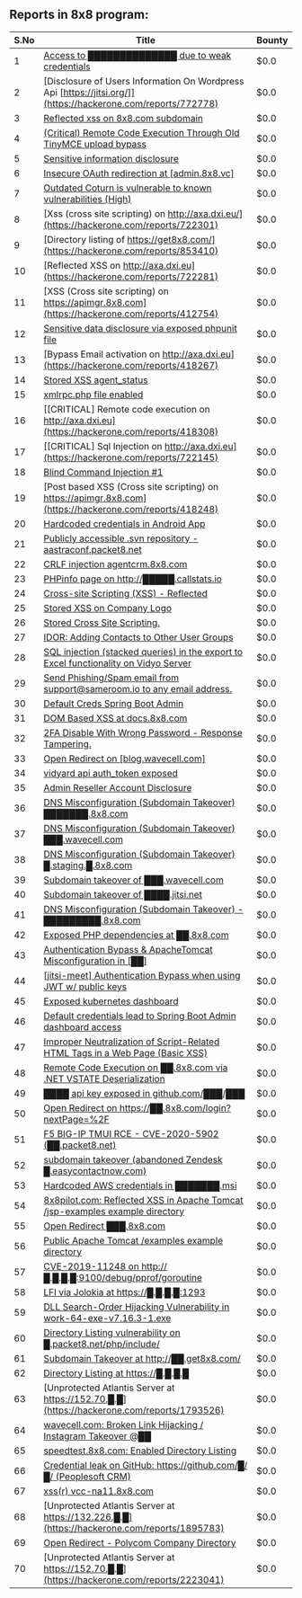 ## Reports in 8x8 program:
| S.No | Title | Bounty |
| ---- | ----- | ------ |
| 1 | [Access to ██████████████ due to weak credentials](https://hackerone.com/reports/692116) | $0.0 |
| 2 | [Disclosure of Users Information On Wordpress Api  [https://jitsi.org/]](https://hackerone.com/reports/772778) | $0.0 |
| 3 | [Reflected xss on 8x8.com subdomain](https://hackerone.com/reports/770513) | $0.0 |
| 4 | [(Critical) Remote Code Execution Through Old TinyMCE upload bypass](https://hackerone.com/reports/778629) | $0.0 |
| 5 | [Sensitive information disclosure](https://hackerone.com/reports/504122) | $0.0 |
| 6 | [Insecure OAuth redirection at [admin.8x8.vc]](https://hackerone.com/reports/770548) | $0.0 |
| 7 | [Outdated Coturn is vulnerable to known vulnerabilities (High)](https://hackerone.com/reports/843263) | $0.0 |
| 8 | [Xss (cross site scripting) on http://axa.dxi.eu/](https://hackerone.com/reports/722301) | $0.0 |
| 9 | [Directory listing of https://get8x8.com/](https://hackerone.com/reports/853410) | $0.0 |
| 10 | [Reflected XSS on http://axa.dxi.eu](https://hackerone.com/reports/722281) | $0.0 |
| 11 | [XSS (Cross site scripting) on https://apimgr.8x8.com](https://hackerone.com/reports/412754) | $0.0 |
| 12 | [Sensitive data disclosure via exposed phpunit file](https://hackerone.com/reports/543775) | $0.0 |
| 13 | [Bypass Email activation on http://axa.dxi.eu](https://hackerone.com/reports/418267) | $0.0 |
| 14 | [Stored XSS agent_status ](https://hackerone.com/reports/418271) | $0.0 |
| 15 | [xmlrpc.php file enabled](https://hackerone.com/reports/773888) | $0.0 |
| 16 | [[CRITICAL] Remote code execution on http://axa.dxi.eu](https://hackerone.com/reports/418308) | $0.0 |
| 17 | [[CRITICAL] Sql Injection on http://axa.dxi.eu](https://hackerone.com/reports/722145) | $0.0 |
| 18 | [Blind Command Injection #1](https://hackerone.com/reports/807961) | $0.0 |
| 19 | [Post based XSS (Cross site scripting) on https://apimgr.8x8.com](https://hackerone.com/reports/418248) | $0.0 |
| 20 | [Hardcoded credentials in Android App](https://hackerone.com/reports/412772) | $0.0 |
| 21 | [Publicly accessible .svn repository - aastraconf.packet8.net](https://hackerone.com/reports/710368) | $0.0 |
| 22 | [CRLF injection agentcrm.8x8.com](https://hackerone.com/reports/413115) | $0.0 |
| 23 | [PHPinfo page on  http://█████.callstats.io](https://hackerone.com/reports/907701) | $0.0 |
| 24 | [Cross-site Scripting (XSS) - Reflected](https://hackerone.com/reports/503988) | $0.0 |
| 25 | [Stored XSS on Company Logo](https://hackerone.com/reports/808167) | $0.0 |
| 26 | [Stored Cross Site Scripting.](https://hackerone.com/reports/413077) | $0.0 |
| 27 | [IDOR: Adding Contacts to Other User Groups](https://hackerone.com/reports/879960) | $0.0 |
| 28 | [SQL injection (stacked queries) in the export to Excel functionality on Vidyo Server](https://hackerone.com/reports/922567) | $0.0 |
| 29 | [Send Phishing/Spam email from support@sameroom.io to any email address.](https://hackerone.com/reports/840688) | $0.0 |
| 30 | [Default Creds Spring Boot Admin](https://hackerone.com/reports/954818) | $0.0 |
| 31 | [DOM Based XSS at docs.8x8.com](https://hackerone.com/reports/895917) | $0.0 |
| 32 | [2FA Disable With Wrong Password - Response Tampering.](https://hackerone.com/reports/893085) | $0.0 |
| 33 | [Open Redirect on [blog.wavecell.com]](https://hackerone.com/reports/929633) | $0.0 |
| 34 | [vidyard api auth_token exposed](https://hackerone.com/reports/878434) | $0.0 |
| 35 | [Admin Reseller Account Disclosure](https://hackerone.com/reports/879562) | $0.0 |
| 36 | [DNS Misconfiguration (Subdomain Takeover) ███████.8x8.com](https://hackerone.com/reports/1101877) | $0.0 |
| 37 | [DNS Misconfiguration (Subdomain Takeover) ███.wavecell.com](https://hackerone.com/reports/1089502) | $0.0 |
| 38 | [DNS Misconfiguration (Subdomain Takeover) █.staging.█.8x8.com](https://hackerone.com/reports/1108125) | $0.0 |
| 39 | [Subdomain takeover of ███.wavecell.com](https://hackerone.com/reports/1181762) | $0.0 |
| 40 | [Subdomain takeover of ████.jitsi.net](https://hackerone.com/reports/1197013) | $0.0 |
| 41 | [DNS Misconfiguration (Subdomain Takeover)  - █████████.8x8.com](https://hackerone.com/reports/1280167) | $0.0 |
| 42 | [Exposed PHP dependencies at ██.8x8.com](https://hackerone.com/reports/1132457) | $0.0 |
| 43 | [Authentication Bypass & ApacheTomcat Misconfiguration in [██]](https://hackerone.com/reports/1364022) | $0.0 |
| 44 | [[jitsi-meet] Authentication Bypass when using JWT w/ public keys](https://hackerone.com/reports/1210502) | $0.0 |
| 45 | [Exposed kubernetes dashboard](https://hackerone.com/reports/1418101) | $0.0 |
| 46 | [Default credentials lead to Spring Boot Admin dashboard access](https://hackerone.com/reports/1417635) | $0.0 |
| 47 | [Improper Neutralization of Script-Related HTML Tags in a Web Page (Basic XSS)](https://hackerone.com/reports/1440161) | $0.0 |
| 48 | [Remote Code Execution on ██.8x8.com via .NET VSTATE Deserialization](https://hackerone.com/reports/1391576) | $0.0 |
| 49 | [████ api key exposed in github.com/███/███](https://hackerone.com/reports/1454965) | $0.0 |
| 50 | [Open Redirect on https://██.8x8.com/login?nextPage=%2F](https://hackerone.com/reports/1467046) | $0.0 |
| 51 | [F5 BIG-IP TMUI RCE - CVE-2020-5902 (██.packet8.net)](https://hackerone.com/reports/1519841) | $0.0 |
| 52 | [ subdomain takeover (abandoned Zendesk █.easycontactnow.com)](https://hackerone.com/reports/1486670) | $0.0 |
| 53 | [Hardcoded AWS credentials in ███████.msi](https://hackerone.com/reports/1368690) | $0.0 |
| 54 | [8x8pilot.com: Reflected XSS in Apache Tomcat /jsp-examples example directory](https://hackerone.com/reports/1400357) | $0.0 |
| 55 | [Open Redirect ███.8x8.com](https://hackerone.com/reports/1637571) | $0.0 |
| 56 | [Public Apache Tomcat /examples example directory](https://hackerone.com/reports/1622624) | $0.0 |
| 57 | [CVE-2019-11248 on http://█.█.█.█:9100/debug/pprof/goroutine](https://hackerone.com/reports/1607940) | $0.0 |
| 58 | [LFI via Jolokia at https://█.█.█.█:1293](https://hackerone.com/reports/1641661) | $0.0 |
| 59 | [DLL Search-Order Hijacking Vulnerability in work-64-exe-v7.16.3-1.exe](https://hackerone.com/reports/1519437) | $0.0 |
| 60 | [Directory Listing vulnerability on █.packet8.net/php/include/](https://hackerone.com/reports/790846) | $0.0 |
| 61 | [Subdomain Takeover at http://██.get8x8.com/](https://hackerone.com/reports/1697402) | $0.0 |
| 62 | [Directory Listing at https://█.█.█.█](https://hackerone.com/reports/1771051) | $0.0 |
| 63 | [Unprotected Atlantis Server at https://152.70.█.█](https://hackerone.com/reports/1793526) | $0.0 |
| 64 | [wavecell.com: Broken Link Hijacking / Instagram Takeover @██](https://hackerone.com/reports/1826892) | $0.0 |
| 65 | [speedtest.8x8.com: Enabled Directory Listing ](https://hackerone.com/reports/1825472) | $0.0 |
| 66 | [Credential leak on GitHub: https://github.com/█/█/ (Peoplesoft CRM)](https://hackerone.com/reports/1957430) | $0.0 |
| 67 | [xss(r) vcc-na11.8x8.com](https://hackerone.com/reports/1392733) | $0.0 |
| 68 | [Unprotected Atlantis Server at https://132.226.█.█](https://hackerone.com/reports/1895783) | $0.0 |
| 69 | [Open Redirect - Polycom Company Directory](https://hackerone.com/reports/1836339) | $0.0 |
| 70 | [Unprotected Atlantis Server at https://152.70.█.█](https://hackerone.com/reports/2223041) | $0.0 |